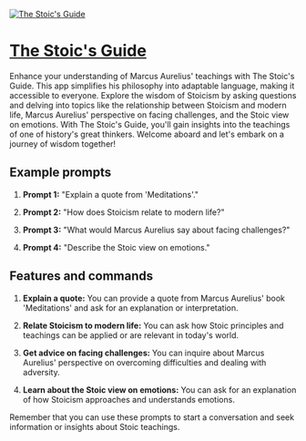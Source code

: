 [![The Stoic's Guide](https://files.oaiusercontent.com/file-J0F6vXBqjpd7x0qc7jKKpOPh?se=2123-10-17T21%3A55%3A05Z&sp=r&sv=2021-08-06&sr=b&rscc=max-age%3D31536000%2C%20immutable&rscd=attachment%3B%20filename%3Dde394103-5190-471a-90f6-680ac4dc62b3.png&sig=OYg5ihw6T7mKFVk9HvJKFZR0BIh7zRRr0mHLtJ78keM%3D)](https://chat.openai.com/g/g-jIhf3YIMw-the-stoic-s-guide)

# [The Stoic's Guide](https://chat.openai.com/g/g-jIhf3YIMw-the-stoic-s-guide)

Enhance your understanding of Marcus Aurelius' teachings with The Stoic's Guide. This app simplifies his philosophy into adaptable language, making it accessible to everyone. Explore the wisdom of Stoicism by asking questions and delving into topics like the relationship between Stoicism and modern life, Marcus Aurelius' perspective on facing challenges, and the Stoic view on emotions. With The Stoic's Guide, you'll gain insights into the teachings of one of history's great thinkers. Welcome aboard and let's embark on a journey of wisdom together!

## Example prompts

1. **Prompt 1:** "Explain a quote from 'Meditations'."

2. **Prompt 2:** "How does Stoicism relate to modern life?"

3. **Prompt 3:** "What would Marcus Aurelius say about facing challenges?"

4. **Prompt 4:** "Describe the Stoic view on emotions."

## Features and commands

1. **Explain a quote:** You can provide a quote from Marcus Aurelius' book 'Meditations' and ask for an explanation or interpretation.

2. **Relate Stoicism to modern life:** You can ask how Stoic principles and teachings can be applied or are relevant in today's world.

3. **Get advice on facing challenges:** You can inquire about Marcus Aurelius' perspective on overcoming difficulties and dealing with adversity.

4. **Learn about the Stoic view on emotions:** You can ask for an explanation of how Stoicism approaches and understands emotions.

Remember that you can use these prompts to start a conversation and seek information or insights about Stoic teachings.